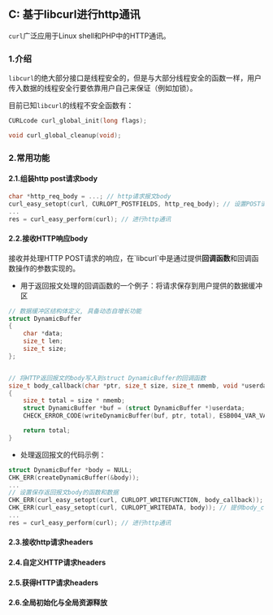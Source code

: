 ## C: 基于libcurl进行http通讯

`curl`广泛应用于Linux shell和PHP中的HTTP通讯。

### 1.介绍

`libcurl`的绝大部分接口是线程安全的，但是与大部分线程安全的函数一样，用户传入数据的线程安全行要依靠用户自己来保证（例如加锁）。

目前已知`libcurl`的线程不安全函数有：

```c
CURLcode curl_global_init(long flags);

void curl_global_cleanup(void);
```

### 2.常用功能

#### 2.1.组装http post请求body

```c
char *http_req_body = ...; // http请求报文body
curl_easy_setopt(curl, CURLOPT_POSTFIELDS, http_req_body); // 设置POST请求报文体
...
res = curl_easy_perform(curl); // 进行http通讯
```

#### 2.2.接收HTTP响应body

接收并处理HTTP POST请求的响应，在\`libcurl\`中是通过提供**回调函数**和回调函数操作的参数实现的。

- 用于返回报文处理的回调函数的一个例子：将请求保存到用户提供的数据缓冲区

```c
// 数据缓冲区结构体定义, 具备动态自增长功能
struct DynamicBuffer
{
    char *data;
    size_t len;
    size_t size;
};


// 将HTTP返回报文的body写入到struct DynamicBuffer的回调函数
size_t body_callback(char *ptr, size_t size, size_t nmemb, void *userdata)
{
    size_t total = size * nmemb;
    struct DynamicBuffer *buf = (struct DynamicBuffer *)userdata;
    CHECK_ERROR_CODE(writeDynamicBuffer(buf, ptr, total), ESB004_VAR_VAL_LOGIC_ERR);

    return total;
}
```

- 处理返回报文的代码示例：

```c
struct DynamicBuffer *body = NULL;
CHK_ERR(createDynamicBuffer(&body));
...
// 设置保存返回报文body的函数和数据
CHK_ERR(curl_easy_setopt(curl, CURLOPT_WRITEFUNCTION, body_callback)); // 将返回报文使用body_callback处理
CHK_ERR(curl_easy_setopt(curl, CURLOPT_WRITEDATA, body)); // 提供body_callback的第四个参数
...
res = curl_easy_perform(curl); // 进行http通讯
```

#### 2.3.接收http请求headers

#### 2.4.自定义HTTP请求headers

#### 2.5.获得HTTP请求headers

#### 2.6.全局初始化与全局资源释放



